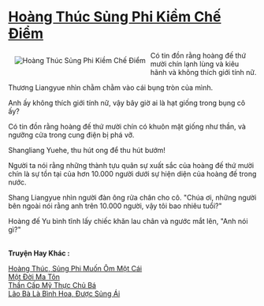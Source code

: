 <a href="https://truyentiki.com/hoang-thuc-sung-phi-kiem-che-diem.30523/" title="Hoàng Thúc Sủng Phi Kiềm Chế Điểm"><h1>Hoàng Thúc Sủng Phi Kiềm Chế Điểm</h1></a><div style="display:table"><img align="right" style="float: left; padding: 10px;" src="https://truyentiki.com/a/img/str/src/30523.jpg" alt="Hoàng Thúc Sủng Phi Kiềm Chế Điểm">Có tin đồn rằng hoàng đế thứ mười chín lạnh lùng và kiêu hãnh và không thích giới tính nữ. <p></p> Thương Liangyue nhìn chằm chằm vào cái bụng tròn của mình. <p></p> Anh ấy không thích giới tính nữ, vậy bây giờ ai là hạt giống trong bụng cô ấy? <p></p> Có tin đồn rằng hoàng đế thứ mười chín có khuôn mặt giống như thần, và ngưỡng cửa trong cung điện bị phá vỡ. <p></p> Shangliang Yuehe, thu hút ong để thu hút bướm! <p></p> Người ta nói rằng những thành tựu quân sự xuất sắc của hoàng đế thứ mười chín là sự tồn tại của hơn 10.000 người dưới sự hiện diện của hoàng đế trong nước. <p></p> Shang Liangyue nhìn người đàn ông rửa chân cho cô. "Chúa ơi, những người bên ngoài nói rằng anh trên 10.000 người, vậy tôi bao nhiêu tuổi?" <p></p> Hoàng đế Yu bình tĩnh lấy chiếc khăn lau chân và ngước mắt lên, "Anh nói gì?"</div><p><br><b>Truyện Hay Khác :</b></p><a href="https://truyentiki.com/hoang-thuc-sung-phi-muon-om-mot-cai.30522/" alt="Hoàng Thúc, Sủng Phi Muốn Ôm Một Cái">Hoàng Thúc, Sủng Phi Muốn Ôm Một Cái</a><br/><a href="https://github.com/nownovels/top500/tree/master/truyenhay/33454/" alt="Một Đời Ma Tôn">Một Đời Ma Tôn</a><br/><a href="https://github.com/nownovels/truyenhay/tree/master/truyenhay/30784/README.md" alt="Thần Cấp Mỹ Thực Chủ Bá">Thần Cấp Mỹ Thực Chủ Bá</a><br/><a href="https://github.com/nownovels/top500/tree/master/truyenhay/33830/" alt="Lão Bà Là Bình Hoa, Được Sủng Ái">Lão Bà Là Bình Hoa, Được Sủng Ái</a><br/>